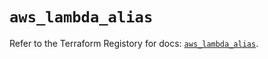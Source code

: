 # `aws_lambda_alias`

Refer to the Terraform Registory for docs: [`aws_lambda_alias`](https://www.terraform.io/docs/providers/aws/r/lambda_alias).
